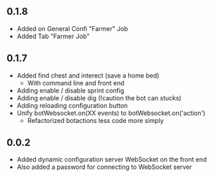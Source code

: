 ## 0.1.8
* Added on General Confi "Farmer" Job
* Added Tab "Farmer Job"

## 0.1.7
* Added find chest and interect (save a home bed)
  * With command line and front end
* Adding enable / disable sprint config
* Adding enable / disable dig (!caution the bot can stucks)
* Adding reloading configuration button
* Unify botWebsocket.on(XX events) to botWebsocket.on('action')
  * Refactorized botactions less code more simply


## 0.0.2
* Added dynamic configuration server WebSocket on the front end
* Also added a password for connecting to WebSocket server
